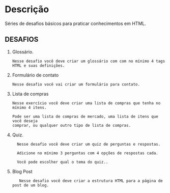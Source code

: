 # Descrição 
Séries de desafios básicos para praticar  conhecimentos em HTML. 

## DESAFIOS

1. Glossário.

       Nesse desafio você deve criar um glossário com com no mínimo 4 tags HTML e suas definições.
       
2. Formulário de contato

       Nesse desafio você vai criar um formulário para contato.

        
3. Lista de compras

       Nesse exercício você deve criar uma lista de compras que tenha no mínimo 4 itens. 

       Pode ser uma lista de compras de mercado, uma lista de itens que você deseja 
       comprar, ou qualquer outro tipo de lista de compras.

4. Quiz.

         Nesse desafio você deve criar um quiz de perguntas e respostas. 

         Adicione no mínimo 3 perguntas com 4 opções de respostas cada. 

         Você pode escolher qual o tema do quiz.. 

5. Blog Post

          Nesse desafio você deve criar a estrutura HTML para a página de post de um blog.

